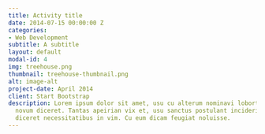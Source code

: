```yaml
---
title: Activity title
date: 2014-07-15 00:00:00 Z
categories:
- Web Development
subtitle: A subtitle
layout: default
modal-id: 4
img: treehouse.png
thumbnail: treehouse-thumbnail.png
alt: image-alt
project-date: April 2014
client: Start Bootstrap
description: Lorem ipsum dolor sit amet, usu cu alterum nominavi lobortis. At duo
  novum diceret. Tantas apeirian vix et, usu sanctus postulant inciderint ut, populo
  diceret necessitatibus in vim. Cu eum dicam feugiat noluisse.
---
```


